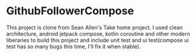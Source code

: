 # GithubFollowerCompose
This project is clone from Sean Allen's Take home project. I used clean architecture, android jetpack compose, kotlin coroutine and other modern liberaries to build this project and include unit test and ui test(compose ui test has so many bugs this time, I'll fix it when stable).
